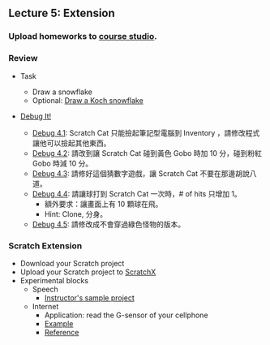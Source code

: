 ## Lecture 5: Extension

### Upload homeworks to [course studio](https://scratch.mit.edu/studios/2923570/).

### Review
+   Task
    +   Draw a snowflake
    +   Optional: [Draw a Koch snowflake](https://en.wikipedia.org/wiki/Koch_snowflake)

+   [Debug It!](https://scratch.mit.edu/studios/475634/)
    +   [Debug 4.1](https://scratch.mit.edu/projects/24271192/): Scratch Cat 只能撿起筆記型電腦到 Inventory ，請修改程式讓他可以撿起其他東西。
    +   [Debug 4.2](https://scratch.mit.edu/projects/24271303/): 請改到讓 Scratch Cat 碰到黃色 Gobo 時加 10 分，碰到粉紅 Gobo 時減 10 分。
    +   [Debug 4.3](https://scratch.mit.edu/projects/24271446/): 請修好這個猜數字遊戲，讓 Scratch Cat 不要在那邊胡說八道。
    +   [Debug 4.4](https://scratch.mit.edu/projects/24271475/): 請讓球打到 Scratch Cat 一次時，# of hits 只增加 1。
        +   額外要求：讓畫面上有 10 顆球在飛。
        +   Hint: Clone, 分身。
    +   [Debug 4.5](https://scratch.mit.edu/projects/24271560/): 請修改成不會穿過綠色怪物的版本。

### Scratch Extension

+   Download your Scratch project
+   Upload your Scratch project to [ScratchX](http://scratchx.org/)
+   Experimental blocks
    +   Speech
        +   [Instructor's sample project](speech_number.sbx)
    +   Internet
        +   Application: read the G-sensor of your cellphone
        +   [Example](lec05.sbx)
        +   [Reference](ScratchX-ws/)